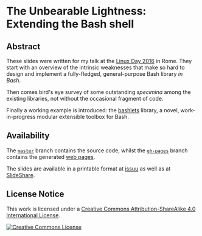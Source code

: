 # The Unbearable Lightness: Extending the Bash shell

## Abstract

These slides were written for my talk at the [Linux Day 2016](http://lugroma3.org/) in Rome.  They start with an overview of the intrinsic weaknesses that make so hard to design and implement a fully-fledged, general-purpose Bash library *in Bash*.

Then comes bird's eye survey of some outstanding *specimina* among the existing libraries, not without the occasional fragment of code.

Finally a working example is introduced: the [bashlets](https://github.com/reale/bashlets) library, a novel, work-in-progress modular extensible toolbox for Bash.

## Availability

The [`master`](https://github.com/reale/linux-day-2016/tree/master) branch contains the source code, whilst the [`gh-pages`](https://github.com/reale/linux-day-2016/tree/gh-pages) branch contains the generated [web pages](https://reale.me/linux-day-2016).

The slides are available in a printable format at [issuu](https://issuu.com/roberto-reale/docs/linux-day-2016) as well as at [SlideShare](https://www.slideshare.net/robertoreale/the-unbearable-lightness-extending-the-bash-shell).

## License Notice

This work is licensed under a <a rel="license" href="http://creativecommons.org/licenses/by-sa/4.0/">Creative Commons Attribution-ShareAlike 4.0 International License</a>.

<a rel="license" href="http://creativecommons.org/licenses/by-sa/4.0/"><img alt="Creative Commons License" style="border-width:0" src="https://i.creativecommons.org/l/by-sa/4.0/88x31.png" /></a>

